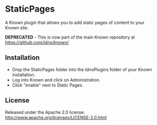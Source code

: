 StaticPages
===========

A Known plugin that allows you to add static pages of content to your Known site.

**DEPRECATED** - This is now part of the main Known repository at https://github.com/idno/known/

Installation
------------

* Drop the StaticPages folder into the IdnoPlugins folder of your Known installation.
* Log into Known and click on Administration.
* Click "enable" next to Static Pages.

License
-------

Released under the Apache 2.0 license: http://www.apache.org/licenses/LICENSE-2.0.html
